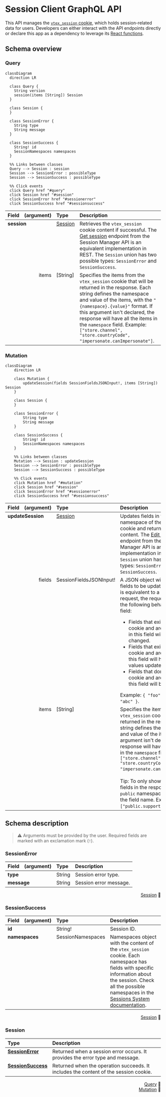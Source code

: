 ﻿# Session Client GraphQL API

This API manages the [`vtex_session` cookie](https://developers.vtex.com/docs/guides/sessions-system-overview#vtexsession-cookie), which holds session-related data for users. Developers can either interact with the API endpoints directly or declare this app as a dependency to leverage its [React functions](https://developers.vtex.com/docs/apps/vtex.session-client#react-hooks).

## Schema overview

### Query

```mermaid
classDiagram
  direction LR

  class Query {
    String version
    session(items [String]) Session
  }

  class Session {
  }

  class SessionError {
    String type
    String message
  }

  class SessionSuccess {
    String! id
    SessionNamespaces namespaces
  }

  %% Links between classes
  Query --> Session : session
  Session --> SessionError : possibleType
  Session --> SessionSuccess : possibleType

  %% Click events
  click Query href "#query"
  click Session href "#session"
  click SessionError href "#sessionerror"
  click SessionSuccess href "#sessionsuccess"
```

<table>
  <thead>
    <tr>
      <th align="left">Field</th>
      <th align="right">(argument)</th>
      <th align="left">Type</th>
      <th align="left">Description</th>
    </tr>
  </thead>
  <tbody>
    <tr>
      <td colspan="2" valign="top"><strong id="query.session">session</strong></td>
      <td valign="top"><a href="#session">Session</a></td>
      <td>Retrieves the <code>vtex_session</code> cookie content if successful. The <a href="https://developers.vtex.com/docs/api-reference/session-manager-api#get-/api/sessions" target="_blank">Get session</a> endpoint from the Session Manager API is an equivalent implementation in REST. The <code>Session</code> union has two possible types: <code>SessionError</code> and <code>SessionSuccess</code>.</td>
    </tr>
    <tr>
      <td colspan="2" align="right" valign="top">items</td>
      <td valign="top">[String]</td>
      <td>Specifies the items from the <code>vtex_session</code> cookie that will be returned in the response. Each string defines the namespace and value of the items, with the <code>"{namespace}.{value}"</code> format. If this argument isn't declared, the response will have all the items in the <code>namespace</code> field. Example: <code>["store.channel", "store.countryCode", "impersonate.canImpersonate"]</code>.</td>
    </tr>
  </tbody>
</table>

### Mutation

```mermaid
classDiagram
    direction LR

    class Mutation {
        updateSession(fields SessionFieldsJSONInput!, items [String]) Session
    }

    class Session {
    }

    class SessionError {
        String type
        String message
    }

    class SessionSuccess {
        String! id
        SessionNamespaces namespaces
    }

    %% Links between classes
    Mutation --> Session : updateSession
    Session --> SessionError : possibleType
    Session --> SessionSuccess : possibleType

    %% Click events
    click Mutation href "#mutation"
    click Session href "#session"
    click SessionError href "#sessionerror"
    click SessionSuccess href "#sessionsuccess"
```

<table>
  <thead>
    <tr>
      <th align="left">Field</th>
      <th align="right">(argument)</th>
      <th align="left">Type</th>
      <th align="left">Description</th>
    </tr>
  </thead>
  <tbody>
    <tr>
      <td colspan="2" valign="top"><strong id="mutation.updatesession">updateSession</strong></td>
      <td valign="top"><a href="#session">Session</a></td>
      <td>Updates fields in the <code>public</code> namespace of the <code>vtex_session</code> cookie and returns the updated content. The <a href="https://developers.vtex.com/docs/api-reference/session-manager-api#patch-/api/sessions" target="_blank">Edit session</a> endpoint from the Session Manager API is an equivalent implementation in REST. The <code>Session</code> union has two possible types: <code>SessionError</code> and <code>SessionSuccess</code>.</td>
    </tr>
    <tr>
      <td colspan="2" align="right" valign="top">fields</td>
      <td valign="top">SessionFieldsJSONInput!</td>
      <td>A JSON object with the public fields to be updated. Since this is equivalent to a PATCH request, the request will have the following behavior with this field: <ul><li>Fields that exist in the cookie and aren't declared in this field will not be changed.</li><li>Fields that exist in the cookie and are declared in this field will have their values updated.</li><li>Fields that don't exist in the cookie and are declared in this field will be created.</li></ul>Example: <code>{ "foo": 123, "baz": "abc" }</code>.</td>
    </tr>
    <tr>
      <td colspan="2" align="right" valign="top">items</td>
      <td valign="top">[String]</td>
      <td>Specifies the items from the <code>vtex_session</code> cookie that will be returned in the response. Each string defines the namespace and value of the items. If this argument isn't declared, the response will have all the items in the <code>namespace</code> field. Example: <code>["store.channel", "store.countryCode", "impersonate.canImpersonate"]</code>.<br><br>Tip: To only show the updated fields in the response, use the <code>public</code> namespace along with the field name. Example: <code>["public.supportedLocales"]</code>.</td>
  </tr>
  </tbody>
</table>

## Schema description

>⚠️ Arguments must be provided by the user. Required fields are marked with an exclamation mark (`!`).

### SessionError

<table>
  <thead>
    <tr>
      <th align="left">Field</th>
      <th align="right">(argument)</th>
      <th align="left">Type</th>
      <th align="left">Description</th>
    </tr>
  </thead>
  <tbody>
    <tr>
      <td colspan="2" valign="top">
        <strong id="sessionerror.type">type</strong>
      </td>
      <td valign="top">String</td>
      <td>Session error type.</td>
    </tr>
    <tr>
      <td colspan="2" valign="top">
        <strong id="sessionerror.message">message</strong>
      </td>
      <td valign="top">String</td>
      <td>Session error message.</td>
    </tr>
  </tbody>
</table>

<div style="text-align: right"><a href="#session">Session</a> 🔽</div>

### SessionSuccess

<table>
  <thead>
    <tr>
      <th align="left">Field</th>
      <th align="right">(argument)</th>
      <th align="left">Type</th>
      <th align="left">Description</th>
    </tr>
  </thead>
  <tbody>
    <tr>
      <td colspan="2" valign="top">
        <strong id="sessionsuccess.id">id</strong>
      </td>
      <td valign="top">String!</td>
      <td>Session ID.</td>
    </tr>
    <tr>
      <td colspan="2" valign="top">
        <strong id="sessionsuccess.namespaces">namespaces</strong>
      </td>
      <td valign="top">SessionNamespaces</td>
      <td>Namespaces object with the content of the <code>vtex_session</code> cookie. Each namespace has fields with specific information about the session. Check all the possible namespaces in the <a href="https://developers.vtex.com/docs/guides/sessions-system-overview#vtexsession-cookie" target="_blank">Sessions System documentation</a>.</td>
    </tr>
  </tbody>
</table>

<div style="text-align: right"><a href="#session">Session</a> 🔽</div>

### Session

<table>
  <thead>
    <tr>
      <th align="left">Type</th>
      <th align="left">Description</th>
    </tr>
  </thead>
  <tbody>
    <tr>
      <td valign="top">
        <strong><a href="#sessionerror">SessionError</a></strong>
      </td>
      <td>Returned when a session error occurs. It provides the error type and message.</td>
    </tr>
    <tr>
      <td valign="top">
        <strong><a href="#sessionsuccess">SessionSuccess</a></strong>
      </td>
      <td>Returned when the operation succeeds. It includes the content of the session cookie.</td>
    </tr>
  </tbody>
</table>

<div style="text-align: right"><a href="#query">Query</a> 🔼</div>
<div style="text-align: right"><a href="#mutation">Mutation</a> 🔼</div>
